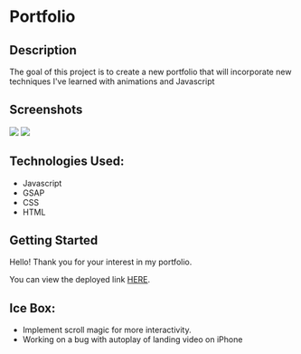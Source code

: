 <h1>Portfolio</h1>
<h2>Description</h2>
<p>The goal of this project is to create a new portfolio that will incorporate new techniques I've learned with animations and Javascript</p>
<h2>Screenshots</h2>
<img src="https://i.imgur.com/crtRRPi.png" />
<img src="https://i.imgur.com/Pw2lOvO.png" />
<h2>Technologies Used:</h2>
<ul>
  <li>Javascript</li>
  <li>GSAP</li>
  <li>CSS</li>
  <li>HTML</li>
</ul>
<h2>Getting Started</h2>
<p>Hello! Thank you for your interest in my portfolio.</p>
<p>You can view the deployed link <a href="https://nicoleww.github.io/new-portfolio">HERE</a>.</p>
<h2>Ice Box:</h2>
<ul>
  <li>Implement scroll magic for more interactivity.</li>
  <li>Working on a bug with autoplay of landing video on iPhone</li>
<ul>
